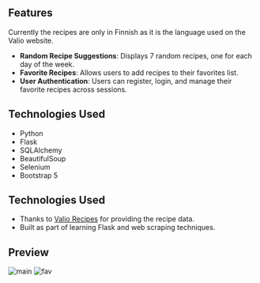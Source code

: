 ## Features
Currently the recipes are only in Finnish as it is the language used on the Valio website.
- **Random Recipe Suggestions**: Displays 7 random recipes, one for each day of the week.
- **Favorite Recipes**: Allows users to add recipes to their favorites list.
- **User Authentication**: Users can register, login, and manage their favorite recipes across sessions.

## Technologies Used

- Python
- Flask
- SQLAlchemy
- BeautifulSoup
- Selenium
- Bootstrap 5


## Technologies Used

- Thanks to [Valio Recipes](https://www.valio.fi) for providing the recipe data.
- Built as part of learning Flask and web scraping techniques.

## Preview
![main](https://github.com/Marko-Korn/meal-map-web/assets/9790303/762b1bbe-a1e6-4653-bee2-9be3b21dbbfe)
![fav](https://github.com/Marko-Korn/meal-map-web/assets/9790303/2271d4ec-7129-4e38-9ac1-1469c9af5c8b)
